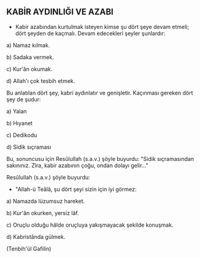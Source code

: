 ## KABİR AYDINLIĞI VE AZABI

- Kabir azabından kurtulmak isteyen kimse şu dört şeye devam etmeli; dört şeyden de kaçmalı. Devam edecekleri şeyler şunlardır:

a) Namaz kılmak.

b) Sadaka vermek.

c) Kur'ân okumak.

d) Allah'ı çok tesbih etmek.

Bu anlatılan dört şey, kabri aydınlatır ve genişletir. Kaçınması gereken dört şey de şudur:

a) Yalan

b) Hıyanet

c) Dedikodu

d) Sidik sıçraması

Bu, sonuncusu için Resûlullah (s.a.v.) şöyle buyurdu: "Sidik sıçramasından sakınınız. Zîra, kabir azabının ço­ğu, ondan dolayı gelir..."

Resûlullah (s.a.v.) şöyle buyurdu:

- "Allah-ü Teâlâ, şu dört şeyi sizin için iyi görmez:

a) Namazda lüzumsuz hareket.

b) Kur'ân okurken, yersiz lâf.

c) Oruçlu olduğu hâlde oruçluya yakışmayacak şekilde konuşmak.

d) Kabristânda gülmek.

(Tenbih'ül Gafilin)
